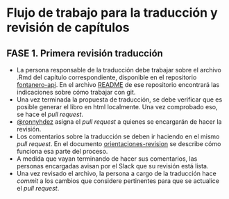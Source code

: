 # Flujo de trabajo para la traducción y revisión de capítulos

## FASE 1. Primera revisión traducción

* La persona responsable de la traducción debe trabajar sobre el archivo .Rmd del capítulo correspondiente, disponible en el repositorio [fontanero-api](https://github.com/fontanero-api/fontanero-api). En el archivo [README](https://github.com/fontanero-api/descripcion-y-orientaciones/blob/master/README.md) de ese repositorio encontrará las indicaciones sobre cómo trabajar con git.
* Una vez terminada la propuesta de traducción, se debe verificar que es posible generar el libro en html localmente. Una vez comprobado eso, se hace el _pull request_.
* [@ronnyhdez](https://github.com/ronnyhdez) asigna el _pull request_ a quienes se encargarán de hacer la revisión.
* Los comentarios sobre la traducción se deben ir haciendo en el mismo _pull request_. En el documento [orientaciones-revision](https://github.com/cienciadedatos/descripcion-y-orientaciones/blob/master/orientaciones-revision.md) se describe cómo funciona esa parte del proceso.
* A medida que vayan terminando de hacer sus comentarios, las personas encargadas avisan por el Slack que su revisión está lista.
* Una vez revisado el archivo, la persona a cargo de la traducción hace _commit_ a los cambios que considere pertinentes para que se actualice el _pull request_.

